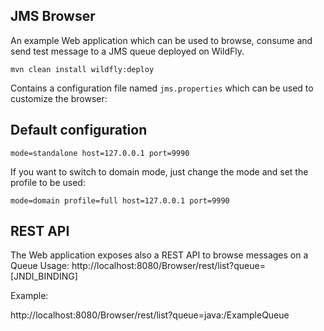 ## JMS Browser

An example Web application which can be used to browse, consume and send test message to a JMS queue deployed on WildFly.

`mvn clean install wildfly:deploy`

Contains a configuration file named `jms.properties` which can be used to customize the browser:

## Default configuration

`mode=standalone
host=127.0.0.1
port=9990`

If you want to switch to domain mode, just change the mode and set the profile to be used:

`mode=domain
profile=full
host=127.0.0.1
port=9990`

## REST API
The Web application exposes also a REST API to browse messages on a Queue
Usage: http://localhost:8080/Browser/rest/list?queue=[JNDI_BINDING]

Example:

http://localhost:8080/Browser/rest/list?queue=java:/ExampleQueue